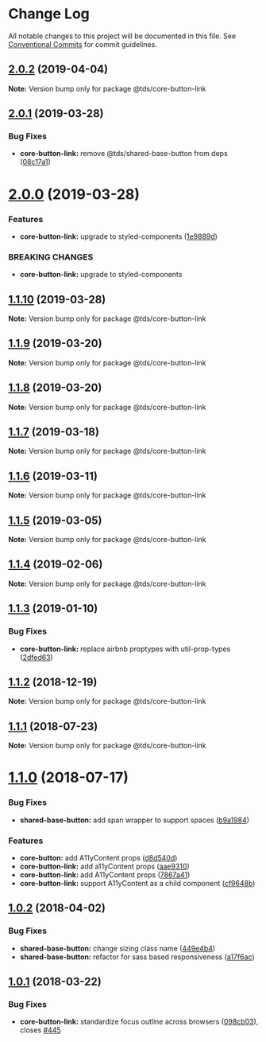 # Change Log

All notable changes to this project will be documented in this file.
See [Conventional Commits](https://conventionalcommits.org) for commit guidelines.

## [2.0.2](https://github.com/telusdigital/tds/compare/@tds/core-button-link@2.0.1...@tds/core-button-link@2.0.2) (2019-04-04)

**Note:** Version bump only for package @tds/core-button-link





## [2.0.1](https://github.com/telusdigital/tds/compare/@tds/core-button-link@2.0.0...@tds/core-button-link@2.0.1) (2019-03-28)


### Bug Fixes

* **core-button-link:** remove @tds/shared-base-button from deps ([08c17a1](https://github.com/telusdigital/tds/commit/08c17a1))





# [2.0.0](https://github.com/telusdigital/tds/compare/@tds/core-button-link@1.1.10...@tds/core-button-link@2.0.0) (2019-03-28)


### Features

* **core-button-link:** upgrade to styled-components ([1e9889d](https://github.com/telusdigital/tds/commit/1e9889d))


### BREAKING CHANGES

* **core-button-link:** upgrade to styled-components





## [1.1.10](https://github.com/telusdigital/tds/compare/@tds/core-button-link@1.1.9...@tds/core-button-link@1.1.10) (2019-03-28)

**Note:** Version bump only for package @tds/core-button-link





## [1.1.9](https://github.com/telusdigital/tds/compare/@tds/core-button-link@1.1.8...@tds/core-button-link@1.1.9) (2019-03-20)

**Note:** Version bump only for package @tds/core-button-link





## [1.1.8](https://github.com/telusdigital/tds/compare/@tds/core-button-link@1.1.7...@tds/core-button-link@1.1.8) (2019-03-20)

**Note:** Version bump only for package @tds/core-button-link





## [1.1.7](https://github.com/telusdigital/tds/compare/@tds/core-button-link@1.1.6...@tds/core-button-link@1.1.7) (2019-03-18)

**Note:** Version bump only for package @tds/core-button-link





## [1.1.6](https://github.com/telusdigital/tds/compare/@tds/core-button-link@1.1.5...@tds/core-button-link@1.1.6) (2019-03-11)

**Note:** Version bump only for package @tds/core-button-link





## [1.1.5](https://github.com/telusdigital/tds/compare/@tds/core-button-link@1.1.4...@tds/core-button-link@1.1.5) (2019-03-05)

**Note:** Version bump only for package @tds/core-button-link





## [1.1.4](https://github.com/telusdigital/tds/compare/@tds/core-button-link@1.1.3...@tds/core-button-link@1.1.4) (2019-02-06)

**Note:** Version bump only for package @tds/core-button-link





## [1.1.3](https://github.com/telusdigital/tds/compare/@tds/core-button-link@1.1.2...@tds/core-button-link@1.1.3) (2019-01-10)

### Bug Fixes

- **core-button-link:** replace airbnb proptypes with util-prop-types ([2dfed63](https://github.com/telusdigital/tds/commit/2dfed63))

<a name="1.1.2"></a>

## [1.1.2](https://github.com/telusdigital/tds/compare/@tds/core-button-link@1.1.1...@tds/core-button-link@1.1.2) (2018-12-19)

**Note:** Version bump only for package @tds/core-button-link

<a name="1.1.1"></a>

## [1.1.1](https://github.com/telusdigital/tds/compare/@tds/core-button-link@1.1.0...@tds/core-button-link@1.1.1) (2018-07-23)

**Note:** Version bump only for package @tds/core-button-link

<a name="1.1.0"></a>

# [1.1.0](https://github.com/telusdigital/tds/compare/@tds/core-button-link@1.0.2...@tds/core-button-link@1.1.0) (2018-07-17)

### Bug Fixes

- **shared-base-button:** add span wrapper to support spaces ([b9a1984](https://github.com/telusdigital/tds/commit/b9a1984))

### Features

- **core-button:** add A11yContent props ([d8d540d](https://github.com/telusdigital/tds/commit/d8d540d))
- **core-button-link:** add a11yContent props ([aae9310](https://github.com/telusdigital/tds/commit/aae9310))
- **core-button-link:** add A11yContent props ([7867a41](https://github.com/telusdigital/tds/commit/7867a41))
- **core-button-link:** support A11yContent as a child component ([cf9648b](https://github.com/telusdigital/tds/commit/cf9648b))

<a name="1.0.2"></a>

## [1.0.2](https://github.com/telusdigital/tds/compare/@tds/core-button-link@1.0.1...@tds/core-button-link@1.0.2) (2018-04-02)

### Bug Fixes

- **shared-base-button:** change sizing class name ([449e4b4](https://github.com/telusdigital/tds/commit/449e4b4))
- **shared-base-button:** refactor for sass based responsiveness ([a17f6ac](https://github.com/telusdigital/tds/commit/a17f6ac))

<a name="1.0.1"></a>

## [1.0.1](https://github.com/telusdigital/tds/compare/@tds/core-button-link@1.0.0...@tds/core-button-link@1.0.1) (2018-03-22)

### Bug Fixes

- **core-button-link:** standardize focus outline across browsers ([098cb03](https://github.com/telusdigital/tds/commit/098cb03)), closes [#445](https://github.com/telusdigital/tds/issues/445)
